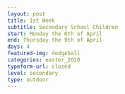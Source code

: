 ```yaml
---
layout: post
title: 1st Week
subtitle: Secondary School Children
start: Monday the 6th of April
end: Thursday the 9th of April
days: 4
featured-img: dodgeball
categories: easter_2020
typeform-url: closed
level: secondary
type: outdoor
---
```


